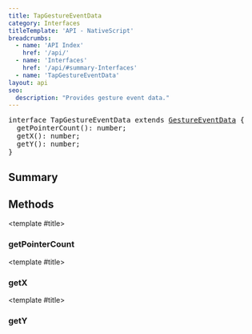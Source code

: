 ```yaml
---
title: TapGestureEventData
category: Interfaces
titleTemplate: 'API - NativeScript'
breadcrumbs: 
  - name: 'API Index'
    href: '/api/'
  - name: 'Interfaces'
    href: '/api/#summary-Interfaces'
  - name: 'TapGestureEventData'
layout: api
seo:
  description: "Provides gesture event data."
---
```


<!-- This page is auto generated, do not edit manually. -->
<!-- Run "yarn generate:api-docs" to regenerate -->

<script setup lang="ts">
  import { provide } from "vue";
  import API_DATA from "./TapGestureEventData.data.json";
  
  provide('API_DATA', API_DATA);
</script>

<APIRefHierarchy v-once />

<pre class="not-prose [&_a]:text-blue-400 [&_a]:no-underline">interface TapGestureEventData extends <a href="/api/interface/GestureEventData">GestureEventData</a> {
  getPointerCount(): number;
  getX(): number;
  getY(): number;
}</pre>

<APIRefComment commentBase64="eyJibG9ja1RhZ3MiOltdLCJtb2RpZmllclRhZ3MiOnt9LCJzdW1tYXJ5IjpbeyJraW5kIjoidGV4dCIsInRleHQiOiJQcm92aWRlcyBnZXN0dXJlIGV2ZW50IGRhdGEuIn1dfQ==" v-once />

## <Heading ignore>Summary</Heading>

<APIRefSummary v-once />

## Methods

<div class="">

<APIRef for="14067" v-once>

<template #title>

### getPointerCount

</template>

</APIRef>

</div>

<div class="">

<APIRef for="14069" v-once>

<template #title>

### getX

</template>

</APIRef>

</div>

<div class="">

<APIRef for="14071" v-once>

<template #title>

### getY

</template>

</APIRef>

</div>
